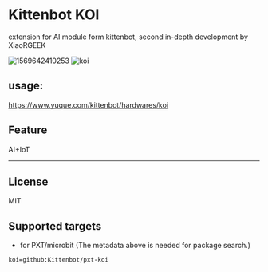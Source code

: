 # Kittenbot KOI

extension for AI module form kittenbot, second in-depth development by XiaoRGEEK

![1569642410253](logo.png)
![koi](https://s3.ax1x.com/2020/12/02/D5a42R.png)

## usage:
 https://www.yuque.com/kittenbot/hardwares/koi

## Feature
AI+IoT

----------

## License

MIT

## Supported targets

* for PXT/microbit
(The metadata above is needed for package search.)

```package
koi=github:Kittenbot/pxt-koi
```
